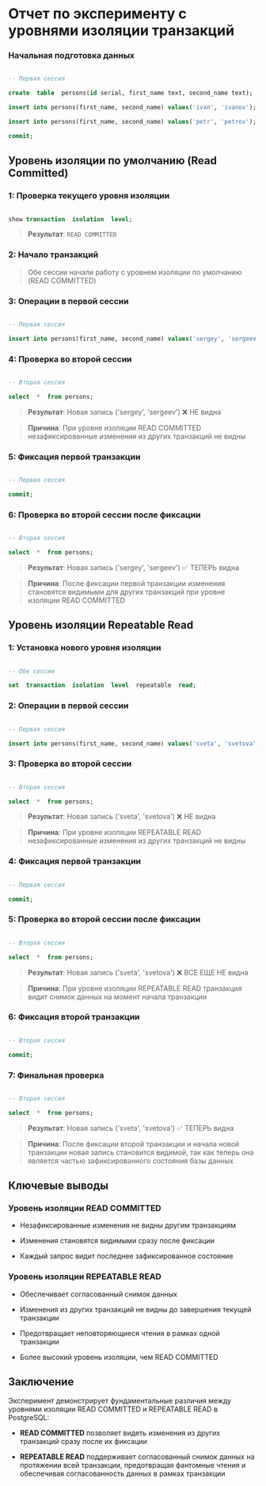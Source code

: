 # Отчет по эксперименту с уровнями изоляции транзакций


  

### Начальная подготовка данных

```sql

-- Первая сессия

create  table  persons(id serial, first_name text, second_name text);

insert into persons(first_name, second_name) values('ivan', 'ivanov');

insert into persons(first_name, second_name) values('petr', 'petrov');

commit;

```

  

## Уровень изоляции по умолчанию (Read Committed)

  

### 1: Проверка текущего уровня изоляции

```sql

show transaction  isolation  level;

```

> **Результат**: `READ COMMITTED`

  

### 2: Начало транзакций

> Обе сессии начали работу с уровнем изоляции по умолчанию (READ COMMITTED)

  

### 3: Операции в первой сессии

```sql

-- Первая сессия

insert into persons(first_name, second_name) values('sergey', 'sergeev');

```

  

### 4: Проверка во второй сессии

```sql

-- Вторая сессия

select  *  from persons;

```

> **Результат**: Новая запись ('sergey', 'sergeev') ❌ НЕ видна

> **Причина**: При уровне изоляции READ COMMITTED незафиксированные изменения из других транзакций не видны

  

### 5: Фиксация первой транзакции

```sql

-- Первая сессия

commit;

```

  

### 6: Проверка во второй сессии после фиксации

```sql

-- Вторая сессия

select  *  from persons;

```

> **Результат**: Новая запись ('sergey', 'sergeev') ✅ ТЕПЕРЬ видна

> **Причина**: После фиксации первой транзакции изменения становятся видимыми для других транзакций при уровне изоляции READ COMMITTED

  

## Уровень изоляции Repeatable Read

  

### 1: Установка нового уровня изоляции

```sql

-- Обе сессии

set  transaction  isolation  level  repeatable  read;

```

  

### 2: Операции в первой сессии

```sql

-- Первая сессия

insert into persons(first_name, second_name) values('sveta', 'svetova');

```

  

### 3: Проверка во второй сессии

```sql

-- Вторая сессия

select  *  from persons;

```

> **Результат**: Новая запись ('sveta', 'svetova') ❌ НЕ видна

> **Причина**: При уровне изоляции REPEATABLE READ незафиксированные изменения из других транзакций не видны

  

### 4: Фиксация первой транзакции

```sql

-- Первая сессия

commit;

```

  

### 5: Проверка во второй сессии после фиксации

```sql

-- Вторая сессия

select  *  from persons;

```

> **Результат**: Новая запись ('sveta', 'svetova') ❌ ВСЕ ЕЩЕ НЕ видна

> **Причина**: При уровне изоляции REPEATABLE READ транзакция видит снимок данных на момент начала транзакции

  

### 6: Фиксация второй транзакции

```sql

-- Вторая сессия

commit;

```

  

### 7: Финальная проверка

```sql

-- Вторая сессия

select  *  from persons;

```

> **Результат**: Новая запись ('sveta', 'svetova') ✅ ТЕПЕРЬ видна

> **Причина**: После фиксации второй транзакции и начала новой транзакции новая запись становится видимой, так как теперь она является частью зафиксированного состояния базы данных

  

## Ключевые выводы

  

### Уровень изоляции READ COMMITTED

- Незафиксированные изменения не видны другим транзакциям

-  Изменения становятся видимыми сразу после фиксации

- Каждый запрос видит последнее зафиксированное состояние

  

### Уровень изоляции REPEATABLE READ

- Обеспечивает согласованный снимок данных

- Изменения из других транзакций не видны до завершения текущей транзакции

- Предотвращает неповторяющиеся чтения в рамках одной транзакции

- Более высокий уровень изоляции, чем READ COMMITTED

  

## Заключение

  

Эксперимент демонстрирует фундаментальные различия между уровнями изоляции READ COMMITTED и REPEATABLE READ в PostgreSQL:

  

-  **READ COMMITTED** позволяет видеть изменения из других транзакций сразу после их фиксации

-  **REPEATABLE READ** поддерживает согласованный снимок данных на протяжении всей транзакции, предотвращая фантомные чтения и обеспечивая согласованность данных в рамках транзакции

